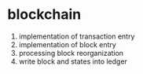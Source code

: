 # blockchain

1. implementation of transaction entry
2. implementation of block entry
3. processing block reorganization
4. write block and states into ledger
